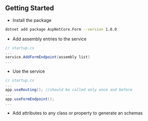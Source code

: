 ## Getting Started

- Install the package

```bash
dotnet add package AspNetCore.Form --version 1.0.0
```

- Add assembly entries to the service

```csharp
// startup.cs
...
service.AddFormEndpoint(assembly list)
...
```

- Use the service

```csharp
// startup.cs
...
app.useRouting(); //should be called only once and before
...
app.useFormEndpoint();
...
```

- Add attributes to any class or property to generate an schemas
